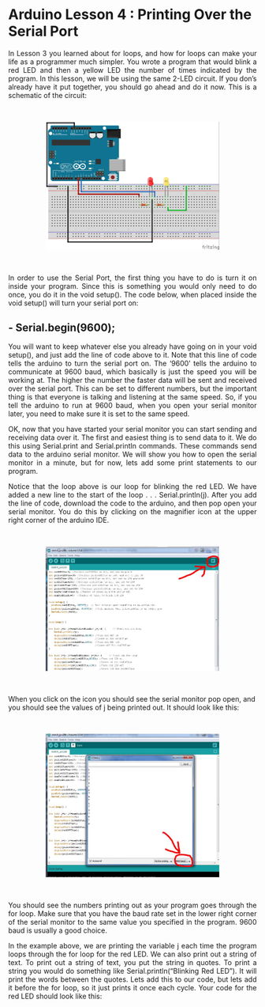 # Arduino Lesson 4 : Printing Over the Serial Port

<p align= "justify">
In Lesson 3 you learned about for loops, and how for loops can make your life as a programmer much simpler.  You wrote a program that would blink a red LED and then a yellow LED the number of times indicated by the program. In this lesson, we will be using the same 2-LED circuit. If you don’s already have it put together, you should go ahead and do it now. This is a schematic of the circuit:
</p>

<br>

<p align="center">
<img src="./images/two-diode-schematic.jpg" alt= "GESTURES" width=70% height=50%/>
</p>

<br>

<p align= "justify">
In order to use the Serial Port, the first thing you have to do is turn it on inside your program. Since this is something you would only need to do once, you do it in the void setup(). The code below, when placed inside the void setup() will turn your serial port on:
</p>

## - Serial.begin(9600);

<p align= "justify">
You will want to keep whatever else you already have going on in your void setup(), and just add the line of code above to it. Note that this line of code tells the arduino to turn the serial port on. The ‘9600’ tells the arduino to communicate at 9600 baud, which basically is just the speed you will be working at. The higher the number the faster data will be sent and received over the serial port. This can be set to different numbers, but the important thing is that everyone is talking and listening at the same speed. So, if you tell the arduino to run at 9600 baud, when you open your serial monitor later, you need to make sure it is set to the same speed.
</p>

<p align= "justify">
OK, now that you have started your serial monitor you can start sending and receiving data over it. The first and easiest thing is to send data to it. We do this using Serial.print and Serial.println commands. These commands send data to the arduino serial monitor. We will show you how to open the serial monitor in a minute, but for now, lets add some print statements to our program.
</p>

<p align= "justify">
Notice that the loop above is our loop for blinking the red LED. We have added a new line to the start of the loop . . . Serial.println(j). After you add the line of code, download the code to the arduino, and then pop open your serial monitor. You do this by clicking on the magnifier icon at the upper right corner of the arduino IDE.
</p>

<br>

<p align="center">
<img src="./images/open-serial-monitor.jpg" alt= "GESTURES" width=70% height=50%/>
</p>

<br>

When you click on the icon you should see the serial monitor pop open, and you should see the values of j being printed out. It should look like this:

<br>

<p align="center">
<img src="./images/arduino-serial-monitor.jpg" alt= "GESTURES" width=70% height=50%/>
</p>

<br>

<p align= "justify">
You should see the numbers printing out as your program goes through the for loop. Make sure that you have the baud rate set in the lower right corner of the serial monitor to the same value you specified in the program. 9600 baud is usually a good choice.
</p>

<p align= "justify">
In the example above, we are printing the variable j each time the program loops through the for loop for the red LED. We can also print out a string of text. To print out a string of text, you put the string in quotes.  To print a string you would do something like Serial.println(“Blinking Red LED”). It will print the words between the quotes. Lets add this to our code, but lets add it before the for loop, so it just prints it once each cycle. Your code for the red LED should look like this:
</p>
